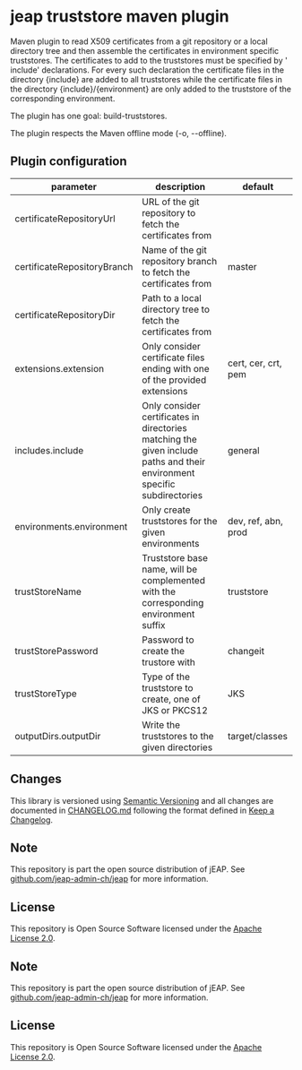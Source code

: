 # jeap truststore maven plugin

Maven plugin to read X509 certificates from a git repository or a local directory tree and then assemble the
certificates in environment specific truststores. The certificates to add to the truststores must be specified by '
include' declarations. For every such declaration the certificate files in the directory {include} are added to all
truststores while the certificate files in the directory {include}/{environment} are only added to the truststore of the
corresponding environment.

The plugin has one goal: build-truststores.

The plugin respects the Maven offline mode (-o, --offline).

## Plugin configuration

| parameter                   | description                                                                                                              | default             |
|-----------------------------|--------------------------------------------------------------------------------------------------------------------------|---------------------|
| certificateRepositoryUrl    | URL of the git repository to fetch the certificates from                                                                 |                     |
| certificateRepositoryBranch | Name of the git repository branch to fetch the certificates from                                                         | master              |
| certificateRepositoryDir    | Path to a local directory tree to fetch the certificates from                                                            |                     |
| extensions.extension        | Only consider certificate files ending with one of the provided extensions                                               | cert, cer, crt, pem |
| includes.include            | Only consider certificates in directories matching the given include paths and their environment specific subdirectories | general             |
| environments.environment    | Only create truststores for the given environments                                                                       | dev, ref, abn, prod |
| trustStoreName              | Truststore base name, will be complemented with the corresponding environment suffix                                     | truststore          |
| trustStorePassword          | Password to create the trustore with                                                                                     | changeit            |
| trustStoreType              | Type of the truststore to create, one of JKS or PKCS12                                                                   | JKS                 |
| outputDirs.outputDir        | Write the truststores to the given directories                                                                           | target/classes      |

## Changes
This library is versioned using [Semantic Versioning](http://semver.org/) and all changes are documented in
[CHANGELOG.md](./CHANGELOG.md) following the format defined in [Keep a Changelog](http://keepachangelog.com/).

## Note

This repository is part the open source distribution of jEAP. See [github.com/jeap-admin-ch/jeap](https://github.com/jeap-admin-ch/jeap)
for more information.

## License

This repository is Open Source Software licensed under the [Apache License 2.0](./LICENSE).

## Note

This repository is part the open source distribution of jEAP. See [github.com/jeap-admin-ch/jeap](https://github.com/jeap-admin-ch/jeap)
for more information.

## License

This repository is Open Source Software licensed under the [Apache License 2.0](./LICENSE).
